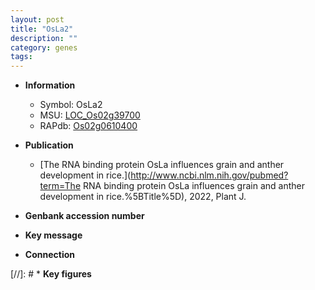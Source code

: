 ```yaml
---
layout: post
title: "OsLa2"
description: ""
category: genes
tags: 
---
```


* **Information**  
    + Symbol: OsLa2  
    + MSU: [LOC_Os02g39700](http://rice.uga.edu/cgi-bin/ORF_infopage.cgi?orf=LOC_Os02g39700)  
    + RAPdb: [Os02g0610400](https://rapdb.dna.affrc.go.jp/locus/?name=Os02g0610400)  

* **Publication**  
    + [The RNA binding protein OsLa influences grain and anther development in rice.](http://www.ncbi.nlm.nih.gov/pubmed?term=The RNA binding protein OsLa influences grain and anther development in rice.%5BTitle%5D), 2022, Plant J.

* **Genbank accession number**  

* **Key message**  

* **Connection**  

[//]: # * **Key figures**  


